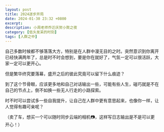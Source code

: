 ```yaml
---
layout: post
title: 2024逐步开局
date: 2024-01-30 23:32 +0800
excerpt:
description: 小周老师乔迁庆贺小聚之夜
category: [低头发呆的时刻]
tags: [人群之中]
---
```


自己多数时候都不够落落大方，特别是在人群中漫无目的之时。突然意识到你离开已经快满两年了，总是时不时会想到，要是你在就好了，气氛一定可以很活跃，大家一定可以更开心。

但是繁华终究要落幕，盛开之后的彼此究竟可以留下什么痕迹？

到了这个节骨眼，应该更多地和自己对话输出一些，可能有些人生，碰巧就是不在自己的节点上，倒不如换一些无人行走的小路探索。

时不时可以尝试多一些自我提升，让自己在人群中更有意思起来，也像你一样，让人觉得有趣可亲呢？

（卖了车，想买一个可以随时同步云端的相机📷，这样写日志输出是不是可以更开心！）